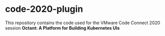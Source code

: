 # code-2020-plugin

This repository contains the code used for the VMware Code Connect 2020 session **Octant: A Platform for Building Kubernetes UIs**
